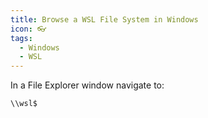 ```yaml
---
title: Browse a WSL File System in Windows
icon: 👓
tags:
  - Windows
  - WSL
---
```


In a File Explorer window navigate to:

```
\\wsl$
```
